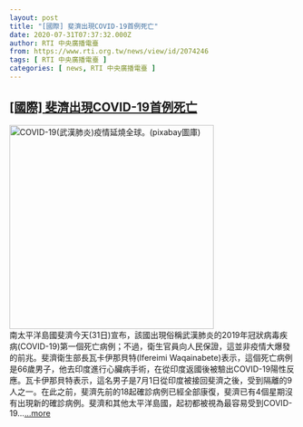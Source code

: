 ```yaml
---
layout: post
title: "[國際] 斐濟出現COVID-19首例死亡"
date: 2020-07-31T07:37:32.000Z
author: RTI 中央廣播電臺
from: https://www.rti.org.tw/news/view/id/2074246
tags: [ RTI 中央廣播電臺 ]
categories: [ news, RTI 中央廣播電臺 ]
---
```

<!--1596181052000-->
[[國際] 斐濟出現COVID-19首例死亡](https://www.rti.org.tw/news/view/id/2074246)
------

<div>
<img src="https://static.rti.org.tw/assets/thumbnails/2020/07/07/1a8273ee5206698a52640b89e774e012.jpg" width="360" alt="COVID-19(武漢肺炎)疫情延燒全球。(pixabay圖庫)" title="COVID-19(武漢肺炎)疫情延燒全球。(pixabay圖庫)"><br>南太平洋島國斐濟今天(31日)宣布，該國出現俗稱武漢肺炎的2019年冠狀病毒疾病(COVID-19)第一個死亡病例；不過，衛生官員向人民保證，這並非疫情大爆發的前兆。斐濟衛生部長瓦卡伊那貝特(Ifereimi Waqainabete)表示，這個死亡病例是66歲男子，他去印度進行心臟病手術，在從印度返國後被驗出COVID-19陽性反應。瓦卡伊那貝特表示，這名男子是7月1日從印度被接回斐濟之後，受到隔離的9人之一。在此之前，斐濟先前的18起確診病例已經全部康復，斐濟已有4個星期沒有出現新的確診病例。斐濟和其他太平洋島國，起初都被視為最容易受到COVID-19...<a target="_blank" href="https://www.rti.org.tw/news/view/id/2074246">...more</a>
</div>
